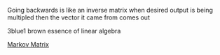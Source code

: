 ---
---

Going backwards is like an inverse matrix when desired output is being multipled then the vector it came from comes out

3blue1 brown essence of linear algebra

[Markov Matrix](Markov%20Matrix.md)
